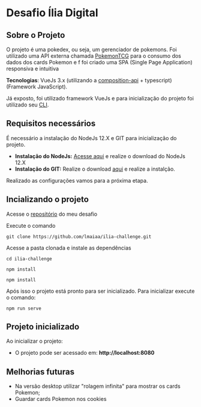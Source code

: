 # Desafio Ília Digital

## Sobre o Projeto

O projeto é uma pokedex, ou seja, um gerenciador de pokemons. Foi utilizado uma API externa chamada [PokemonTCG](https://pokemontcg.io/) para o consumo dos dados dos cards Pokemon e f foi criado uma SPA (Single Page Application) responsiva e intuitiva

**Tecnologias**: VueJs 3.x (utilizando a [composition-api](https://composition-api.vuejs.org/) + typescript) (Framework JavaScript).

Já exposto, foi utilizado framework VueJs e para inicialização do projeto foi utilizado seu [CLI](https://cli.vuejs.org/).

## Requisitos necessários

É necessário a instalação do NodeJs 12.X e GIT para inicialização do projeto.

- **Instalação do NodeJs:** [Acesse aqui](https://nodejs.org/en/download/) e realize o download do NodeJs 12.X
- **Instalação do GIT:** Realize o download [aqui](https://git-scm.com/downloads) e realize a instalção.

Realizado as configurações vamos para a próxima etapa.

## Incializando o projeto

Acesse o [repositório](https://github.com/lmaiaa/ilia-challenge) do meu desafio

Execute o comando

```
git clone https://github.com/lmaiaa/ilia-challenge.git
```

Acesse a pasta clonada e instale as dependências

```
cd ilia-challenge

npm install

npm install
```

Após isso o projeto está pronto para ser inicializado.
Para inicializar execute o comando:

```
npm run serve
```

## Projeto inicializado

Ao inicializar o projeto:

- O projeto pode ser acessado em: **http://localhost:8080**

## Melhorias futuras

- Na versão desktop utilizar "rolagem infinita" para mostrar os cards Pokemon;
- Guardar cards Pokemon nos cookies
